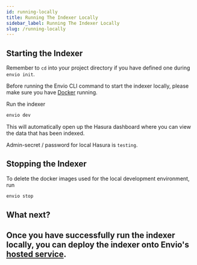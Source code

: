 ```yaml
---
id: running-locally
title: Running The Indexer Locally
sidebar_label: Running The Indexer Locally
slug: /running-locally
---
```


## Starting the Indexer

Remember to `cd` into your project directory if you have defined one during `envio init`.

Before running the Envio CLI command to start the indexer locally, please make sure you have [Docker](https://www.docker.com/products/docker-desktop/) running.

Run the indexer

```bash
envio dev
```

This will automatically open up the Hasura dashboard where you can view the data that has been indexed.

Admin-secret / password for local Hasura is `testing`.

## Stopping the Indexer

To delete the docker images used for the local development environment, run

```bash
envio stop
```

## What next?

Once you have successfully run the indexer locally, you can deploy the indexer onto Envio's [hosted service](./hosted-service).
---
